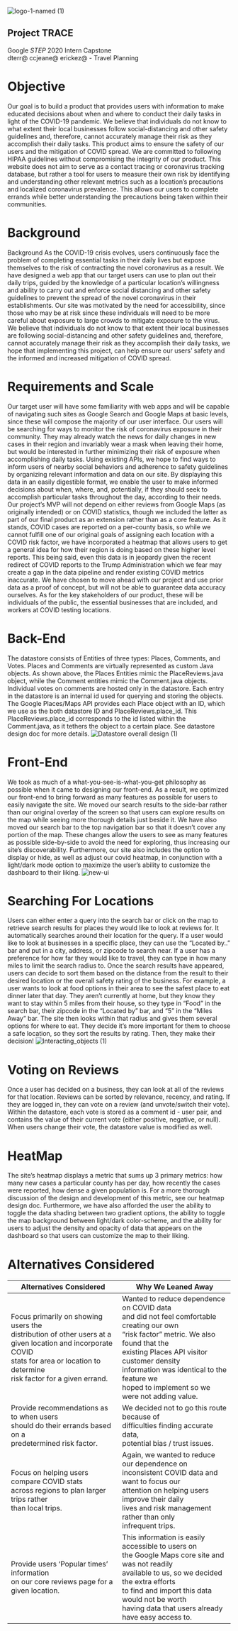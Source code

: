 ![logo-1-named (1)](https://user-images.githubusercontent.com/48734843/92040860-c066ba80-ed3c-11ea-9835-3d2dd358e1d6.png)
## Project TRACE
Google *STEP* 2020 Intern Capstone  
dterr@ ccjeane@ erickez@ - Travel Planning  

# Objective
Our goal is to build a product that provides users with information to make educated decisions about when and where to conduct their daily tasks in light of the COVID-19 pandemic. We believe that individuals do not know to what extent their local businesses follow social-distancing and other safety guidelines and, therefore, cannot accurately manage their risk as they accomplish their daily tasks. This product aims to ensure the safety of our users and the mitigation of COVID spread. We are committed to following HIPAA guidelines without compromising the integrity of our product. 
This website does not aim to serve as a contact tracing or coronavirus tracking database, but rather a tool for users to measure their own risk by identifying and understanding other relevant metrics such as a location’s precautions and localized coronavirus prevalence. This allows our users to complete errands while better understanding the precautions being taken within their communities.
# Background
Background
As the COVID-19 crisis evolves, users continuously face the problem of completing essential tasks in their daily lives but expose themselves to the risk of contracting the novel coronavirus as a result. 
We have designed a web app that our target users can use to plan out their daily trips, guided by the knowledge of a particular location’s willingness and ability to carry out and enforce social distancing and other safety guidelines to prevent the spread of the novel coronavirus in their establishments. Our site was motivated by the need for accessibility, since those who may be at risk since these individuals will need to be more careful about exposure to large crowds to mitigate exposure to the virus.
We believe that individuals do not know to that extent their local businesses are following social-distancing and other safety guidelines and, therefore, cannot accurately manage their risk as they accomplish their daily tasks, we hope that implementing this project, can help ensure our users’ safety and the informed and increased mitigation of COVID spread. 
# Requirements and Scale
Our target user will have some familiarity with web apps and will be capable of navigating such sites as Google Search and Google Maps at basic levels, since these will compose the majority of our user interface. Our users will be searching for ways to monitor the risk of coronavirus exposure in their community. They may already watch the news for daily changes in new cases in their region and invariably wear a mask when leaving their home, but would be interested in further minimizing their risk of exposure when accomplishing daily tasks.
Using existing APIs, we hope to find ways to inform users of nearby social behaviors and adherence to safety guidelines by organizing relevant information and data on our site. By displaying this data in an easily digestible format, we enable the user to make informed decisions about when, where, and, potentially, if they should seek to accomplish particular tasks throughout the day, according to their needs.
Our project’s MVP will not depend on either reviews from Google Maps (as originally intended) or on COVID statistics, though we included the latter as part of our final product as an extension rather than as a core feature. 
As it stands, COVID cases are reported on a per-county basis, so while we cannot fulfill one of our original goals of assigning each location with a COVID risk factor, we have incorporated a heatmap that allows users to get a general idea for how their region is doing based on these higher level reports. This being said, even this data is in jeopardy given the recent redirect of COVID reports to the Trump Administration which we fear may create a gap in the data pipeline and render existing COVID metrics inaccurate. We have chosen to move ahead with our project and use prior data as a proof of concept, but will not be able to guarantee data accuracy ourselves.
As for the key stakeholders of our product, these will be individuals of the public, the essential businesses that are included, and workers at COVID testing locations.
# Back-End
The datastore consists of Entities of three types: Places, Comments, and Votes. Places and Comments are virtually represented as custom Java objects. As shown above, the Places Entities mimic the PlaceReviews.java object, while the Comment entities mimic the Comment.java objects. Individual votes on comments are hosted only in the datastore. Each entry in the datastore is an internal id used for querying and storing the objects. The Google Places/Maps API provides each Place object with an ID, which we use as the both datastore ID and PlaceReviews.place_id. This PlaceReviews.place_id corresponds to the id listed within the Comment.java, as it tethers the object to a certain place. See datastore design doc for more details.
![Datastore overall design (1)](https://user-images.githubusercontent.com/48734843/92040924-deccb600-ed3c-11ea-84c3-df34870ab5f1.png)
# Front-End
We took as much of a what-you-see-is-what-you-get philosophy as possible when it came to designing our front-end. As a result, we optimized our front-end to bring forward as many features as possible for users to easily navigate the site. We moved our search results to the side-bar rather than our original overlay of the screen so that users can explore results on the map while seeing more thorough details just beside it. We have also moved our search bar to the top navigation bar so that it doesn’t cover any portion of the map. These changes allow the users to see as many features as possible side-by-side to avoid the need for exploring, thus increasing our site’s discoverability. Furthermore, our site also includes the option to display or hide, as well as adjust our covid heatmap, in conjunction with a light/dark mode option to maximize the user’s ability to customize the dashboard to their liking.
![new-ui](https://user-images.githubusercontent.com/48734843/92040949-ed1ad200-ed3c-11ea-82c6-8b130b92435a.png)
# Searching For Locations
Users can either enter a query into the search bar or click on the map to retrieve search results for places they would like to look at reviews for. It automatically searches around their location for the query. If a user would like to look at businesses in a specific place, they can use the “Located by..” bar and put in a city, address, or zipcode to search near. If a user has a preference for how far they would like to travel, they can type in how many miles to limit the search radius to. Once the search results have appeared, users can decide to sort them based on the distance from the result to their desired location or the overall safety rating of the business. 
For example, a user wants to look at food options in their area to see the safest place to eat dinner later that day. They aren’t currently at home, but they know they want to stay within 5 miles from their house, so they type in “Food” in the search bar, their zipcode in the “Located by” bar, and “5” in the “Miles Away” bar. The site then looks within that radius and gives them several options for where to eat. They decide it’s more important for them to choose a safe location, so they sort the results by rating. Then, they make their decision!
![Interacting_objects (1)](https://user-images.githubusercontent.com/48734843/92040972-f73cd080-ed3c-11ea-861a-c60bbe1d6ce9.png)
# Voting on Reviews
 Once a user has decided on a business, they can look at all of the reviews for that location. Reviews can be sorted by relevance, recency, and rating. If they are logged in, they can vote on a review (and unvote/switch their vote). 
	Within the datastore, each vote is stored as a comment id - user pair, and contains the value of their current vote (either positive, negative, or null). When users change their vote, the datastore value is modified as well. 
# HeatMap
The site’s heatmap displays a metric that sums up 3 primary metrics: how many new cases a particular county has per day, how recently the cases were reported, how dense a given population is.
For a more thorough discussion of the design and development of this metric, see our heatmap design doc.
Furthermore, we have also afforded the user the ability to toggle the data shading between two gradient options, the ability to toggle the map background between light/dark color-scheme, and the ability for users to adjust the density and opacity of data that appears on the dashboard so that users can customize the map to their liking.
# Alternatives Considered
| Alternatives Considered                                                                                                                                                                            | Why We Leaned Away                                                                                                                                                                                                                                                                                |
|----------------------------------------------------------------------------------------------------------------------------------------------------------------------------------------------------|---------------------------------------------------------------------------------------------------------------------------------------------------------------------------------------------------------------------------------------------------------------------------------------------------|
| Focus primarily on showing users the <br>distribution of other users at a <br>given location and incorporate COVID <br>stats for area or location to determine <br>risk factor for a given errand. | Wanted to reduce dependence on COVID data <br>and did not feel comfortable creating our own<br> “risk factor” metric. We also found that the <br>existing Places API visitor customer density <br>information was identical to the feature we <br>hoped to implement so we were not adding value. |
| Provide recommendations as to when users <br>should do their errands based on a <br>predetermined risk factor.                                                                                     | We decided not to go this route because of <br>difficulties finding accurate data, <br>potential bias / trust issues.                                                                                                                                                                             |
| Focus on helping users compare COVID stats <br>across regions to plan larger trips rather <br>than local trips.                                                                                    | Again, we wanted to reduce our dependence on <br>inconsistent COVID data and want to focus our <br>attention on helping users improve their daily <br>lives and risk management rather than only <br>infrequent trips.                                                                            |
| Provide users ‘Popular times’ information <br>on our core reviews page for a given location.                                                                                                       | This information is easily accessible to users on <br>the Google Maps core site and was not readily <br>available to us, so we decided the extra efforts <br>to find and import this data would not be worth <br>having data that users already have easy access to.                              |

